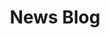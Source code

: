 ---
layout: post
title:  "News Blog"
permalink: /post/news-blog-announcement
authors:
	- pr_ib

header-image: /assets/post-images/news_blog_announcement_new.png

main-text: "Hello! This is the first post in our blog. Here, we plan to announce updates for our mods with patch notes and also other announcements!"
---
